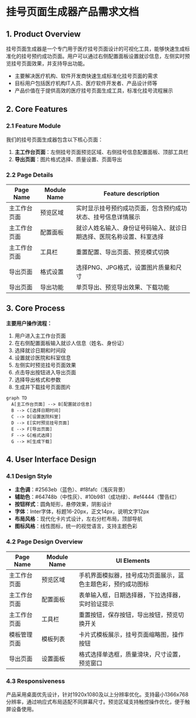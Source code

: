 # 挂号页面生成器产品需求文档

## 1. Product Overview

挂号页面生成器是一个专门用于医疗挂号页面设计的可视化工具，能够快速生成标准化的挂号预约成功页面。用户可以通过右侧配置面板设置就诊信息，左侧实时预览挂号页面效果，并支持导出功能。

- 主要解决医疗机构、软件开发商快速生成标准化挂号页面的需求
- 目标用户包括医疗机构IT人员、医疗软件开发者、产品设计师等
- 产品价值在于提供高效的医疗挂号页面生成工具，标准化挂号流程展示

## 2. Core Features

### 2.1 Feature Module

我们的挂号页面生成器包含以下核心页面：

1. **主工作台页面**：左侧挂号页面预览区域、右侧挂号信息配置面板、顶部工具栏
2. **导出页面**：图片格式选择、质量设置、页面导出

### 2.2 Page Details

| Page Name | Module Name | Feature description |
|-----------|-------------|---------------------|
| 主工作台页面 | 预览区域 | 实时显示挂号预约成功页面，包含预约成功状态、挂号信息详情展示 |
| 主工作台页面 | 配置面板 | 就诊人姓名输入、身份证号码输入、就诊日期选择、医院名称设置、科室选择 |
| 主工作台页面 | 工具栏 | 重置配置、导出页面、预览模式切换 |
| 导出页面 | 格式设置 | 选择PNG、JPG格式，设置图片质量和尺寸 |
| 导出页面 | 导出功能 | 单页导出、预览导出效果、下载功能 |

## 3. Core Process

**主要用户操作流程：**

1. 用户进入主工作台页面
2. 在右侧配置面板输入就诊人信息（姓名、身份证）
3. 选择就诊日期和时间段
4. 设置就诊医院和科室信息
5. 左侧实时预览挂号页面效果
6. 点击导出按钮进入导出页面
7. 选择导出格式和参数
8. 生成并下载挂号页面图片

```mermaid
graph TD
  A[主工作台页面] --> B[配置就诊信息]
  B --> C[选择日期时间]
  C --> D[设置医院科室]
  D --> E[实时预览挂号页面]
  E --> F[导出页面]
  F --> G[格式选择]
  G --> H[生成下载]
```

## 4. User Interface Design

### 4.1 Design Style

- **主色调**：#2563eb（蓝色）、#f8fafc（浅灰背景）
- **辅助色**：#64748b（中性灰）、#10b981（成功绿）、#ef4444（警告红）
- **按钮样式**：圆角矩形，悬停效果，阴影设计
- **字体**：Inter字体，标题16-20px，正文14px，说明文字12px
- **布局风格**：现代化卡片式设计，左右分栏布局，顶部导航
- **图标风格**：线性图标，统一的视觉语言，支持主题色彩

### 4.2 Page Design Overview

| Page Name | Module Name | UI Elements |
|-----------|-------------|-------------|
| 主工作台页面 | 预览区域 | 手机界面模拟器，挂号成功页面展示，蓝色主题色彩，预约成功图标 |
| 主工作台页面 | 配置面板 | 表单输入框，日期选择器，下拉选择器，实时验证提示 |
| 主工作台页面 | 工具栏 | 重置按钮，保存按钮，导出按钮，预览切换开关 |
| 模板管理页面 | 模板列表 | 卡片式模板展示，挂号页面缩略图，操作按钮 |
| 导出页面 | 设置面板 | 格式选择单选框，质量滑块，尺寸设置，预览窗口 |

### 4.3 Responsiveness

产品采用桌面优先设计，针对1920x1080及以上分辨率优化。支持最小1366x768分辨率，通过响应式布局适配不同屏幕尺寸。预览区域支持触控操作优化，便于触屏设备使用。